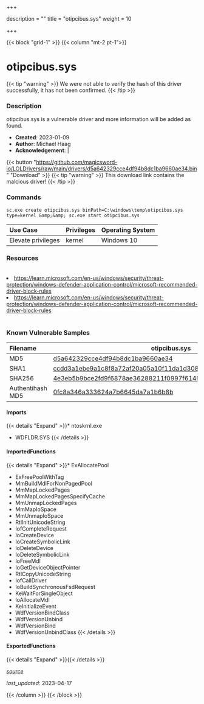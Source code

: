 +++

description = ""
title = "otipcibus.sys"
weight = 10

+++


{{< block "grid-1" >}}
{{< column "mt-2 pt-1">}}


# otipcibus.sys 


{{< tip "warning" >}}
We were not able to verify the hash of this driver successfully, it has not been confirmed.
{{< /tip >}}


### Description

otipcibus.sys is a vulnerable driver and more information will be added as found.

- **Created**: 2023-01-09
- **Author**: Michael Haag
- **Acknowledgement**:  | [](https://twitter.com/)

{{< button "https://github.com/magicsword-io/LOLDrivers/raw/main/drivers/d5a642329cce4df94b8dc1ba9660ae34.bin" "Download" >}}
{{< tip "warning" >}}
This download link contains the malcious driver!
{{< /tip >}}

### Commands

```
sc.exe create otipcibus.sys binPath=C:\windows\temp\otipcibus.sys type=kernel &amp;&amp; sc.exe start otipcibus.sys
```

| Use Case | Privileges | Operating System | 
|:---- | ---- | ---- |
| Elevate privileges | kernel | Windows 10 |

### Resources
<br>
<li><a href=" https://learn.microsoft.com/en-us/windows/security/threat-protection/windows-defender-application-control/microsoft-recommended-driver-block-rules"> https://learn.microsoft.com/en-us/windows/security/threat-protection/windows-defender-application-control/microsoft-recommended-driver-block-rules</a></li>
<li><a href="https://learn.microsoft.com/en-us/windows/security/threat-protection/windows-defender-application-control/microsoft-recommended-driver-block-rules">https://learn.microsoft.com/en-us/windows/security/threat-protection/windows-defender-application-control/microsoft-recommended-driver-block-rules</a></li>
<br>

### Known Vulnerable Samples

| Filename | otipcibus.sys |
|:---- | ---- | 
| MD5 | <a href="https://www.virustotal.com/gui/file/d5a642329cce4df94b8dc1ba9660ae34">d5a642329cce4df94b8dc1ba9660ae34</a> |
| SHA1 | <a href="https://www.virustotal.com/gui/file/ccdd3a1ebe9a1c8f8a72af20a05a10f11da1d308">ccdd3a1ebe9a1c8f8a72af20a05a10f11da1d308</a> |
| SHA256 | <a href="https://www.virustotal.com/gui/file/4e3eb5b9bce2fd9f6878ae36288211f0997f6149aa8c290ed91228ba4cdfae80">4e3eb5b9bce2fd9f6878ae36288211f0997f6149aa8c290ed91228ba4cdfae80</a> |
| Authentihash MD5 | <a href="https://www.virustotal.com/gui/search/authentihash%253A0fc8a346a333624a7b6645da7a1b6b8b">0fc8a346a333624a7b6645da7a1b6b8b</a> || Authentihash SHA1 | <a href="https://www.virustotal.com/gui/search/authentihash%253Afd172c7f8bdc81988fcf1642881078a8ca8415f6">fd172c7f8bdc81988fcf1642881078a8ca8415f6</a> || Authentihash SHA256 | <a href="https://www.virustotal.com/gui/search/authentihash%253A1cda1a6e33d14d5dd06344425102bf840f8149e817ecfb01c59a2190d3367024">1cda1a6e33d14d5dd06344425102bf840f8149e817ecfb01c59a2190d3367024</a> || Signature | Ours Technology Inc., Symantec Class 3 SHA256 Code Signing CA, VeriSign   || Company | OTi || Description | Hardware Access Driver || Product | Kernel Mode Driver To Access Physical Memory And Ports || OriginalFilename | otipcibus64.sys |
#### Imports
{{< details "Expand" >}}* ntoskrnl.exe
* WDFLDR.SYS
{{< /details >}}
#### ImportedFunctions
{{< details "Expand" >}}* ExAllocatePool
* ExFreePoolWithTag
* MmBuildMdlForNonPagedPool
* MmMapLockedPages
* MmMapLockedPagesSpecifyCache
* MmUnmapLockedPages
* MmMapIoSpace
* MmUnmapIoSpace
* RtlInitUnicodeString
* IofCompleteRequest
* IoCreateDevice
* IoCreateSymbolicLink
* IoDeleteDevice
* IoDeleteSymbolicLink
* IoFreeMdl
* IoGetDeviceObjectPointer
* RtlCopyUnicodeString
* IofCallDriver
* IoBuildSynchronousFsdRequest
* KeWaitForSingleObject
* IoAllocateMdl
* KeInitializeEvent
* WdfVersionBindClass
* WdfVersionUnbind
* WdfVersionBind
* WdfVersionUnbindClass
{{< /details >}}
#### ExportedFunctions
{{< details "Expand" >}}{{< /details >}}



[*source*](https://github.com/magicsword-io/LOLDrivers/tree/main/yaml/otipcibus.yaml)

*last_updated:* 2023-04-17








{{< /column >}}
{{< /block >}}
